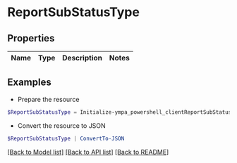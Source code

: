 # ReportSubStatusType
## Properties

Name | Type | Description | Notes
------------ | ------------- | ------------- | -------------

## Examples

- Prepare the resource
```powershell
$ReportSubStatusType = Initialize-ympa_powershell_clientReportSubStatusType 
```

- Convert the resource to JSON
```powershell
$ReportSubStatusType | ConvertTo-JSON
```

[[Back to Model list]](../README.md#documentation-for-models) [[Back to API list]](../README.md#documentation-for-api-endpoints) [[Back to README]](../README.md)

